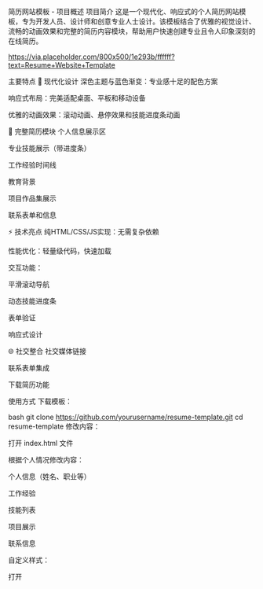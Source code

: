 简历网站模板 - 项目概述
项目简介
这是一个现代化、响应式的个人简历网站模板，专为开发人员、设计师和创意专业人士设计。该模板结合了优雅的视觉设计、流畅的动画效果和完整的简历内容模块，帮助用户快速创建专业且令人印象深刻的在线简历。

https://via.placeholder.com/800x500/1e293b/ffffff?text=Resume+Website+Template

主要特点
🌟 现代化设计
深色主题与蓝色渐变：专业感十足的配色方案

响应式布局：完美适配桌面、平板和移动设备

优雅的动画效果：滚动动画、悬停效果和技能进度条动画

📄 完整简历模块
个人信息展示区

专业技能展示（带进度条）

工作经验时间线

教育背景

项目作品集展示

联系表单和信息

⚡ 技术亮点
纯HTML/CSS/JS实现：无需复杂依赖

性能优化：轻量级代码，快速加载

交互功能：

平滑滚动导航

动态技能进度条

表单验证

响应式设计

🌐 社交整合
社交媒体链接

联系表单集成

下载简历功能

使用方式
下载模板：

bash
git clone https://github.com/yourusername/resume-template.git
cd resume-template
修改内容：

打开 index.html 文件

根据个人情况修改内容：

个人信息（姓名、职业等）

工作经验

技能列表

项目展示

联系信息

自定义样式：

打开 <style> 标签内的 CSS 代码

修改颜色变量（:root 部分）：

css
:root {
  --primary: #2563eb; /* 主色调 */
  --primary-dark: #1d4ed8; /* 主色调深色 */
  --secondary: #10b981; /* 辅助色调 */
  --dark: #0f172a; /* 深色背景 */
  --light: #f8fafc; /* 浅色文字 */
}
添加个人照片：

替换 profile-img::before 中的背景图片URL：

css
.profile-img::before {
  background: url('path/to/your/photo.jpg') center/cover;
}
部署网站：

可直接上传到 GitHub Pages、Netlify 或任何静态网站托管服务

或直接在浏览器中打开 index.html 查看效果

项目结构
plaintext
resume-template/
├── index.html               # 主页面文件
├── assets/                  # 资源文件夹（可选）
│   ├── images/              # 图片资源
│   ├── css/                 # 样式文件（如分离）
│   └── js/                  # JavaScript文件（如分离）
自定义选项
内容配置
个人信息：修改 hero-text 部分

工作经验：更新 timeline-content 部分

技能：调整 skills-container 中的技能名称和百分比

项目：编辑 portfolio-grid 中的项目卡片

功能定制
联系表单：修改表单字段或添加后端集成

动画效果：调整 @keyframes 动画参数

导航菜单：添加或修改导航链接

浏览器支持
Chrome (最新版本)

Firefox (最新版本)

Safari (最新版本)

Edge (最新版本)

移动端浏览器

贡献指南
欢迎提交问题和拉取请求！请确保：

遵循现有代码风格

添加有意义的注释

测试所有更改

许可证
本项目采用 MIT 许可证

实时预览
点击查看在线演示
